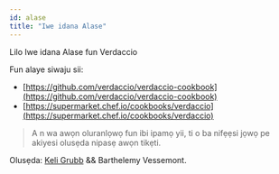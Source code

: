 ```yaml
---
id: alase
title: "Iwe idana Alase"
---
```


Lilo Iwe idana Alase fun Verdaccio

Fun alaye siwaju sii:

* [https://github.com/verdaccio/verdaccio-cookbook](https://github.com/verdaccio/verdaccio-cookbook)
* [https://supermarket.chef.io/cookbooks/verdaccio](https://supermarket.chef.io/cookbooks/verdaccio)

> A n wa awọn oluranlọwọ fun ibi ipamọ yii, ti o ba nifẹẹsi jọwọ pe akiyesi olusẹda nipasẹ awọn tikẹti.

Olusẹda: [Keli Grubb](https://github.com/kgrubb) && Barthelemy Vessemont.


